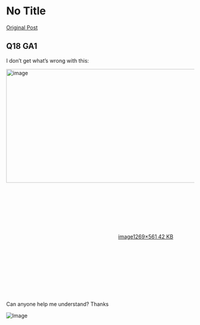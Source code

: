 # No Title

[Original Post](https://discourse.onlinedegree.iitm.ac.in/t/161083/115)

<h2><a name="p-585991-q18-ga1-1" class="anchor" href="#p-585991-q18-ga1-1"></a>Q18 GA1</h2>
<p>I don’t get what’s wrong with this:<br>
<div class="lightbox-wrapper"><a class="lightbox" href="https://europe1.discourse-cdn.com/flex013/uploads/iitm/original/3X/6/2/62881746149d177049834111811ad5e0e0c1ffae.png" data-download-href="/uploads/short-url/e3EmF8yyEw2PO92Z0u3HmvrrcHs.png?dl=1" title="image" rel="noopener nofollow ugc"><img src="https://europe1.discourse-cdn.com/flex013/uploads/iitm/optimized/3X/6/2/62881746149d177049834111811ad5e0e0c1ffae_2_690x305.png" alt="image" data-base62-sha1="e3EmF8yyEw2PO92Z0u3HmvrrcHs" width="690" height="305" srcset="https://europe1.discourse-cdn.com/flex013/uploads/iitm/optimized/3X/6/2/62881746149d177049834111811ad5e0e0c1ffae_2_690x305.png, https://europe1.discourse-cdn.com/flex013/uploads/iitm/optimized/3X/6/2/62881746149d177049834111811ad5e0e0c1ffae_2_1035x457.png 1.5x, https://europe1.discourse-cdn.com/flex013/uploads/iitm/original/3X/6/2/62881746149d177049834111811ad5e0e0c1ffae.png 2x" data-dominant-color="0E1010"><div class="meta"><svg class="fa d-icon d-icon-far-image svg-icon" aria-hidden="true"><use href="#far-image"></use></svg><span class="filename">image</span><span class="informations">1269×561 42 KB</span><svg class="fa d-icon d-icon-discourse-expand svg-icon" aria-hidden="true"><use href="#discourse-expand"></use></svg></div></a></div></p>
<p>Can anyone help me understand? Thanks</p>

![Image](https://europe1.discourse-cdn.com/flex013/uploads/iitm/optimized/3X/6/2/62881746149d177049834111811ad5e0e0c1ffae_2_690x305.png)